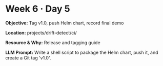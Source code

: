 # Week 6 · Day 5

**Objective:** Tag v1.0, push Helm chart, record final demo

**Location:** projects/drift-detect/ci/

**Resource & Why:** Release and tagging guide

**LLM Prompt:** Write a shell script to package the Helm chart, push it, and create a Git tag 'v1.0'.
